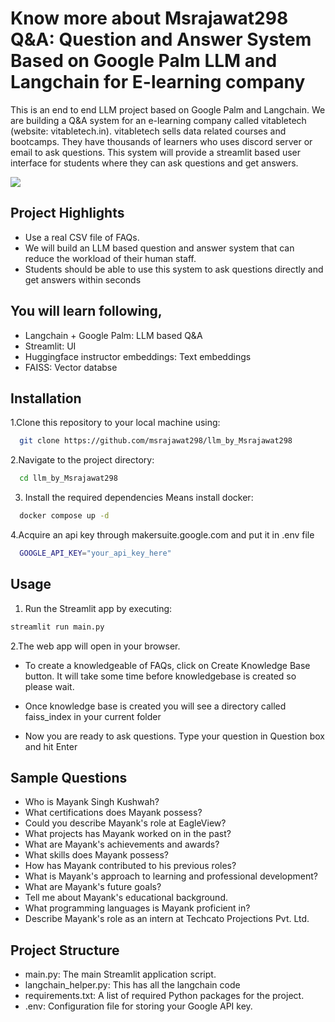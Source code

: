 
# Know more about Msrajawat298 Q&A: Question and Answer System Based on Google Palm LLM and Langchain for E-learning company

This is an end to end LLM project based on Google Palm and Langchain. We are building a Q&A system for an e-learning company called vitabletech (website: vitabletech.in). vitabletech sells data related courses and bootcamps. They have thousands of learners who uses discord server or email to ask questions. This system will provide a streamlit based user interface for students where they can ask questions and get answers. 

![](about-me-demo.gif)

## Project Highlights

- Use a real CSV file of FAQs.
- We will build an LLM based question and answer system that can reduce the workload of their human staff.
- Students should be able to use this system to ask questions directly and get answers within seconds

## You will learn following,
  - Langchain + Google Palm: LLM based Q&A
  - Streamlit: UI
  - Huggingface instructor embeddings: Text embeddings
  - FAISS: Vector databse

## Installation

1.Clone this repository to your local machine using:

```bash
  git clone https://github.com/msrajawat298/llm_by_Msrajawat298
```
2.Navigate to the project directory:

```bash
  cd llm_by_Msrajawat298
```
3. Install the required dependencies Means install docker:

```bash
  docker compose up -d
```
4.Acquire an api key through makersuite.google.com and put it in .env file

```bash
  GOOGLE_API_KEY="your_api_key_here"
```
## Usage

1. Run the Streamlit app by executing:
```bash
streamlit run main.py

```

2.The web app will open in your browser.

- To create a knowledgeable of FAQs, click on Create Knowledge Base button. It will take some time before knowledgebase is created so please wait.

- Once knowledge base is created you will see a directory called faiss_index in your current folder

- Now you are ready to ask questions. Type your question in Question box and hit Enter

## Sample Questions
  - Who is Mayank Singh Kushwah?
  - What certifications does Mayank possess?
  - Could you describe Mayank's role at EagleView?
  - What projects has Mayank worked on in the past?
  - What are Mayank's achievements and awards?
  - What skills does Mayank possess?
  - How has Mayank contributed to his previous roles?
  - What is Mayank's approach to learning and professional development?
  - What are Mayank's future goals?
  - Tell me about Mayank's educational background.
  - What programming languages is Mayank proficient in?
  - Describe Mayank's role as an intern at Techcato Projections Pvt. Ltd.

## Project Structure

- main.py: The main Streamlit application script.
- langchain_helper.py: This has all the langchain code
- requirements.txt: A list of required Python packages for the project.
- .env: Configuration file for storing your Google API key.